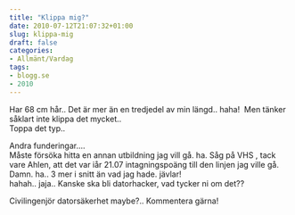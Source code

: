 ```yaml
---
title: "Klippa mig?"
date: 2010-07-12T21:07:32+01:00
slug: klippa-mig
draft: false
categories:
- Allmänt/Vardag
tags:
- blogg.se
- 2010
---
```

Har 68 cm hår.. Det är mer än en tredjedel av min längd.. haha!  Men tänker såklart inte klippa det mycket..  
Toppa det typ..  
  
Andra funderingar....  
Måste försöka hitta en annan utbildning jag vill gå. ha. Såg på VHS , tack vare Ahlen, att det var iår 21.07 intagningspoäng till den linjen jag ville gå.  Damn. ha.. 3 mer i snitt än vad jag hade. jävlar!  
hahah.. jaja.. Kanske ska bli datorhacker, vad tycker ni om det??  
  
Civilingenjör datorsäkerhet maybe?.. Kommentera gärna!